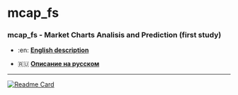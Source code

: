 # mcap_fs #
### mcap_fs - Market Charts Analisis and Prediction (first study) ###

- :en: [**English description**](./README_EN.md)

- :ru: [**Описание на русском**](./README_RU.md)

---

[![Readme Card](https://github-readme-stats.vercel.app/api/pin/?username=MaxIvanovich&repo=mcap_fs)](https://github.com/MaxIvanovich/mcap_fs)
